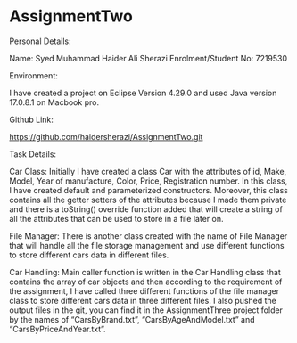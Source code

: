 # AssignmentTwo

Personal Details:

Name: Syed Muhammad Haider Ali Sherazi
Enrolment/Student No: 7219530

Environment:

I have created a project on Eclipse Version 4.29.0 and used Java version 17.0.8.1 on Macbook pro.

Github Link:

https://github.com/haidersherazi/AssignmentTwo.git

Task Details:

Car Class: Initially I have created a class Car with the attributes of id, Make, Model, Year of manufacture, Color, Price, Registration number. In this class, I have created default and parameterized constructors. Moreover, this class contains all the getter setters of the attributes because I made them private and there is a toString() override function added that will create a string of all the attributes that can be used to store in a file later on.

File Manager: There is another class created with the name of File Manager that will handle all the file storage management and use different functions to store different cars data in different files.

Car Handling: Main caller function is written in the Car Handling class that contains the array of car objects and then according to the requirement of the assignment, I have called three different functions of the file manager class to store different cars data in three different files. I also pushed the output files in the git, you can find it in the AssignmentThree project folder by the names of “CarsByBrand.txt”, “CarsByAgeAndModel.txt” and “CarsByPriceAndYear.txt”.
